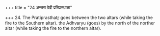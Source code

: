 +++
title = "24 अन्तरा वेदी प्रतिप्रस्थाता"

+++
24. The Pratiprasthatr̥ goes between the two altars (while taking the fire to the Southern altar). the Adhvaryu (goes) by the north of the norther altar (while taking the fire to the northern altar).  
